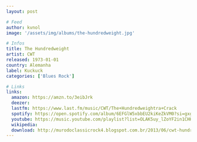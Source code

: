 ```yaml
---
layout: post

# Feed
author: kvnol
image: '/assets/img/albums/the-hundredweight.jpg'

# Infos
title: The Hundredweight
artist: CWT
released: 1973-01-01
country: Alemanha
label: Kuckuck
categories: ['Blues Rock']

# Links
links:
  amazon: https://amzn.to/3eibJrk
  deezer:
  lastfm: https://www.last.fm/music/CWT/The+Hundredweightra+Crack
  spotify: https://open.spotify.com/album/6EFGlW5xbbEU2kiKeZkVM0?si=gxgzdWr0SwqQK7xay1auIg
  youtube: https://music.youtube.com/playlist?list=OLAK5uy_lZoYF2in1CHHkq-K2D16G4Bva_-roOToc
  wikipedia:
  download: http://murodoclassicrock4.blogspot.com.br/2013/06/cwt-hundredweight-1973.html
---
```

